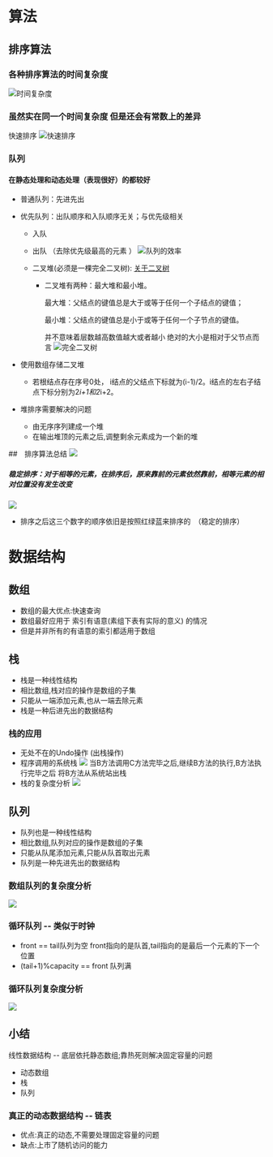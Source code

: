  # 算法
 ## 排序算法
 ### 各种排序算法的时间复杂度
 ![时间复杂度](/home/panghu/IdeaProjects/Algorithm_And_Data_Structure/picture/时间复杂度.png)
 ### 虽然实在同一个时间复杂度 但是还会有常数上的差异


快速排序
![快速排序](/home/panghu/IdeaProjects/Algorithm_And_Data_Structure/picture/快速排序.png)


 ### 队列
 #### 在静态处理和动态处理（表现很好）的都较好
 * 普通队列：先进先出
 * 优先队列：出队顺序和入队顺序无关；与优先级相关
    * 入队
    * 出队 （去除优先级最高的元素 ）
    ![队列的效率](/home/panghu/IdeaProjects/Algorithm_And_Data_Structure/picture/关于队列的排序算法.png)

    * 二叉堆(必须是一棵完全二叉树):
    [关于二叉树](https://blog.csdn.net/qq_22642239/article/details/80774013)
        *   二叉堆有两种：最大堆和最小堆。
            
            最大堆：父结点的键值总是大于或等于任何一个子结点的键值；
            
            最小堆：父结点的键值总是小于或等于任何一个子节点的键值。
            
            并不意味着层数越高数值越大或者越小  绝对的大小是相对于父节点而言 
    ![完全二叉树](/home/panghu/IdeaProjects/Algorithm_And_Data_Structure/picture/完全二叉树.png)
    
 * 使用数组存储二叉堆
    * 若根结点存在序号0处， i结点的父结点下标就为(i-1)/2。i结点的左右子结点下标分别为2*i+1和2*i+2。
  
 * 堆排序需要解决的问题 
    * 由无序序列建成一个堆
    * 在输出堆顶的元素之后,调整剩余元素成为一个新的堆
 
 ##　排序算法总结
 ![](/home/panghu/IdeaProjects/Algorithm_And_Data_Structure/picture/排序算法总结.png)
 
 ##### 稳定排序：对于相等的元素，在排序后，原来靠前的元素依然靠前，相等元素的相对位置没有发生改变
 ![](/home/panghu/IdeaProjects/Algorithm_And_Data_Structure/picture/Algorithm_stable.png)
 * 排序之后这三个数字的顺序依旧是按照红绿蓝来排序的　（稳定的排序）
 　
 
 # 数据结构 
 ## 数组
 * 数组的最大优点:快速查询
 * 数组最好应用于 索引有语意(素组下表有实际的意义) 的情况
 * 但是并非所有的有语意的索引都适用于数组 
 
 ## 栈
 * 栈是一种线性结构
 * 相比数组,栈对应的操作是数组的子集
 * 只能从一端添加元素,也从一端去除元素
 * 栈是一种后进先出的数据结构
 
 ### 栈的应用
 * 无处不在的Undo操作 (出栈操作)
 * 程序调用的系统栈
 ![](/home/panghu/IdeaProjects/Algorithm_And_Data_Structure/picture/栈的调用.png)
 当B方法调用C方法完毕之后,继续B方法的执行,B方法执行完毕之后 将B方法从系统站出栈
 * 栈的复杂度分析
 ![](/home/panghu/IdeaProjects/Algorithm_And_Data_Structure/picture/栈复杂度分析.png)
  
  ## 队列
  * 队列也是一种线性结构
  * 相比数组,队列对应的操作是数组的子集
  * 只能从队尾添加元素,只能从队首取出元素
  * 队列是一种先进先出的数据结构
  
  ### 数组队列的复杂度分析
  ![](/home/panghu/IdeaProjects/Algorithm_And_Data_Structure/picture/数组队列复杂度分析.png)
  
  ### 循环队列  -- 类似于时钟
  * front == tail队列为空  front指向的是队首,tail指向的是最后一个元素的下一个位置
  * (tail+1)%capacity == front 队列满
  ### 循环队列复杂度分析
  ![](/home/panghu/IdeaProjects/Algorithm_And_Data_Structure/picture/循环队列复杂度分析.png)
  
  ## 小结
  线性数据结构 -- 底层依托静态数组;靠热死则解决固定容量的问题
  * 动态数组
  * 栈
  * 队列
  ### 真正的动态数据结构 -- 链表
  * 优点:真正的动态,不需要处理固定容量的问题
  * 缺点:上市了随机访问的能力
  
  
  
  
 
 
 
 
    
    